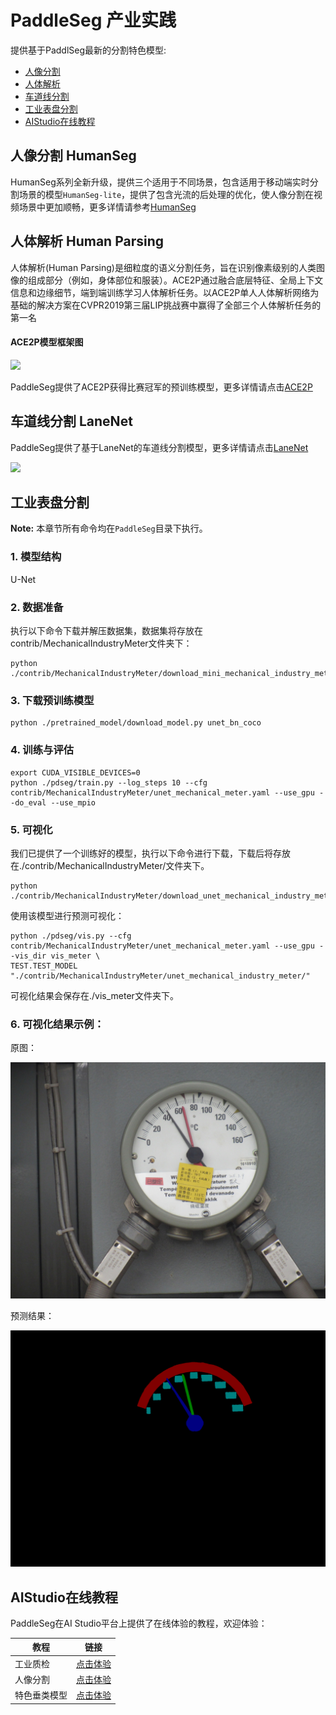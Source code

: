 # PaddleSeg 产业实践

提供基于PaddlSeg最新的分割特色模型:

- [人像分割](./HumanSeg)
- [人体解析](./ACE2P)
- [车道线分割](./LaneNet)
- [工业表盘分割](#工业表盘分割)
- [AIStudio在线教程](#AIStudio在线教程)

## 人像分割 HumanSeg

HumanSeg系列全新升级，提供三个适用于不同场景，包含适用于移动端实时分割场景的模型`HumanSeg-lite`，提供了包含光流的后处理的优化，使人像分割在视频场景中更加顺畅，更多详情请参考[HumanSeg](./HumanSeg)


## 人体解析 Human Parsing

人体解析(Human Parsing)是细粒度的语义分割任务，旨在识别像素级别的人类图像的组成部分（例如，身体部位和服装）。ACE2P通过融合底层特征、全局上下文信息和边缘细节，端到端训练学习人体解析任务。以ACE2P单人人体解析网络为基础的解决方案在CVPR2019第三届LIP挑战赛中赢得了全部三个人体解析任务的第一名


#### ACE2P模型框架图
![](./ACE2P/imgs/net.jpg)

PaddleSeg提供了ACE2P获得比赛冠军的预训练模型，更多详情请点击[ACE2P](./ACE2P)

## 车道线分割 LaneNet

PaddleSeg提供了基于LaneNet的车道线分割模型，更多详情请点击[LaneNet](./LaneNet)

![](https://pic2.zhimg.com/80/v2-8015f4b256791d4456fbc2739efc106d_1440w.jpg)


## 工业表盘分割


**Note:** 本章节所有命令均在`PaddleSeg`目录下执行。

### 1. 模型结构

U-Net

### 2. 数据准备

执行以下命令下载并解压数据集，数据集将存放在contrib/MechanicalIndustryMeter文件夹下：

```
python ./contrib/MechanicalIndustryMeter/download_mini_mechanical_industry_meter.py
```

### 3. 下载预训练模型

```
python ./pretrained_model/download_model.py unet_bn_coco
```

### 4. 训练与评估

```
export CUDA_VISIBLE_DEVICES=0
python ./pdseg/train.py --log_steps 10 --cfg contrib/MechanicalIndustryMeter/unet_mechanical_meter.yaml --use_gpu --do_eval --use_mpio
```

### 5. 可视化
我们已提供了一个训练好的模型，执行以下命令进行下载，下载后将存放在./contrib/MechanicalIndustryMeter/文件夹下。

```
python ./contrib/MechanicalIndustryMeter/download_unet_mechanical_industry_meter.py
```

使用该模型进行预测可视化：

```
python ./pdseg/vis.py --cfg contrib/MechanicalIndustryMeter/unet_mechanical_meter.yaml --use_gpu --vis_dir vis_meter \
TEST.TEST_MODEL "./contrib/MechanicalIndustryMeter/unet_mechanical_industry_meter/"
```
可视化结果会保存在./vis_meter文件夹下。

### 6. 可视化结果示例：

  原图：

  ![](MechanicalIndustryMeter/imgs/1560143028.5_IMG_3091.JPG)

  预测结果：

  ![](MechanicalIndustryMeter/imgs/1560143028.5_IMG_3091.png)

## AIStudio在线教程

PaddleSeg在AI Studio平台上提供了在线体验的教程，欢迎体验：

|教程|链接|
|-|-|
|工业质检|[点击体验](https://aistudio.baidu.com/aistudio/projectdetail/184392)|
|人像分割|[点击体验](https://aistudio.baidu.com/aistudio/projectdetail/475345)|
|特色垂类模型|[点击体验](https://aistudio.baidu.com/aistudio/projectdetail/226710)|
